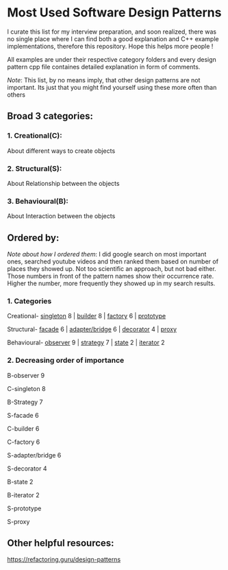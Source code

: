 # Most Used Software Design Patterns
I curate this list for my interview preparation, and soon realized, there was no single place where I can find both a good explanation and C++ example implementations, therefore this repository. Hope this helps more people !

All examples are under their respective category folders and every design pattern cpp file containes detailed explanation in form of comments.

*Note*: This list, by no means imply, that other design patterns are not important. Its just that you might find yourself using these more often than others

## Broad 3 categories:
### 1. Creational(C):
About different ways to create objects
### 2. Structural(S):
About Relationship between the objects
### 3. Behavioural(B):
About Interaction between the objects


## Ordered by:
*Note about how I ordered them*: I did google search on most important ones, searched youtube videos and then ranked them based on number of places they showed up. Not too scientific an approach, but not bad either. Those numbers in front of the pattern names show their occurrence rate. Higher the number, more frequently they showed up in my search results.

### 1. Categories
Creational- [singleton](Creational/singleton.cpp) 8 | [builder](Creational/builder.cpp) 8 | [factory](Creational/factory.cpp) 6 | [prototype](Creational/prototype.cpp)

Structural- [facade](Structural/facade.cpp) 6 | [adapter/bridge](Structural/adapter.cpp) 6 | [decorator](Structural/decorator.cpp) 4 | [proxy](Structural/proxy.cpp)

Behavioural- [observer](Behavioural/observer.cpp) 9 | [strategy](Behavioural/strategy.cpp) 7 | [state](Behavioural/state.cpp) 2 | [iterator](Behavioural/iterator.cpp) 2


### 2. Decreasing order of importance
B-observer 9

C-singleton 8

B-Strategy 7

S-facade 6

C-builder 6

C-factory 6

S-adapter/bridge 6

S-decorator 4

B-state 2

B-iterator 2

S-prototype

S-proxy


## Other helpful resources:
https://refactoring.guru/design-patterns